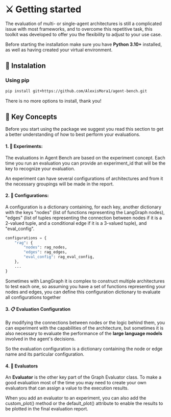 # ⚔️ Getting started

The evaluation of multi- or single-agent architectures is still a complicated issue with most frameworks, and to overcome this repetitive task, this toolkit was developed to offer you the flexibility to adjust to your use case.

Before starting the installation make sure you have **Python 3.10+** installed, as well as having created your virtual environment.

## 🔨 Instalation

### Using pip

```bash
pip install git+https://github.com/AlexisMora1/agent-bench.git
``` 

There is no more options to install, thank you!

## 🔑 Key Concepts

Before you start using the package we suggest you read this section to get a better understanding of how to best perform your evaluations.

#### 1. 🧪 **Experiments**: 

The evaluations in Agent Bench are based on the experiment concept. Each time you run an evaluation you can provide an experiment_id that will be the key to recognize your evaluation. 

An experiment can have several configurations of architectures and from it the necessary groupings will be made in the report.

#### 2. 🔧 **Configurations**: 

A configuration is a dictionary containing, for each key, another dictionary with the keys "nodes" (list of functions representing the LangGraph nodes), "edges" (list of tuples representing the connection between nodes if it is a 2-valued tuple, and a conditional edge if it is a 3-valued tuple), and "eval_config". 

```python
configurations = {
    "rag": {
        "nodes": rag_nodes,
        "edges": rag_edges,
        "eval_config": rag_eval_config,
    },
    ...
}
``` 

Sometimes with LangGraph it is complex to construct multiple architectures to test each one, so assuming you have a set of functions representing your nodes and edges, you can define this configuration dictionary to evaluate all configurations together

#### 3. 📋 **Evaluation Configuration**

By modifying the connections between nodes or the logic behind them, you can experiment with the capabilities of the architecture, but sometimes it is also necessary to evaluate the performance of the **large language models** involved in the agent's decisions.

So the evaluation configuration is a dictionary containing the node or edge name and its particular configuration.

#### 4. 🔬 **Evaluators**

An **Evaluator** is the other key part of the Graph Evaluator class. To make a good evaluation most of the time you may need to create your own evaluators that can assign a value to the execution results.

When you add an evaluator to an experiment, you can also add the custom_plot() method or the default_plot() attribute to enable the results to be plotted in the final evaluation report.